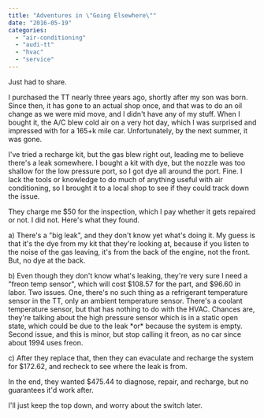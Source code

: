 ```yaml
---
title: "Adventures in \"Going Elsewhere\""
date: "2016-05-19"
categories: 
  - "air-conditioning"
  - "audi-tt"
  - "hvac"
  - "service"
---
```


Just had to share.  
  
I purchased the TT nearly three years ago, shortly after my son was born. Since then, it has gone to an actual shop once, and that was to do an oil change as we were mid move, and I didn't have any of my stuff. When I bought it, the A/C blew cold air on a very hot day, which I was surprised and impressed with for a 165+k mile car. Unfortunately, by the next summer, it was gone.  
  
I've tried a recharge kit, but the gas blew right out, leading me to believe there's a leak somewhere. I bought a kit with dye, but the nozzle was too shallow for the low pressure port, so I got dye all around the port. Fine. I lack the tools or knowledge to do much of anything useful with air conditioning, so I brought it to a local shop to see if they could track down the issue.  
  
They charge me $50 for the inspection, which I pay whether it gets repaired or not. I did not. Here's what they found.  
  
a) There's a "big leak", and they don't know yet what's doing it. My guess is that it's the dye from my kit that they're looking at, because if you listen to the noise of the gas leaving, it's from the back of the engine, not the front. But, no dye at the back.  
  
b) Even though they don't know what's leaking, they're very sure I need a "freon temp sensor", which will cost $108.57 for the part, and $96.60 in labor. Two issues. One, there's no such thing as a refrigerant temperature sensor in the TT, only an ambient temperature sensor. There's a coolant temperature sensor, but that has nothing to do with the HVAC. Chances are, they're talking about the high pressure sensor which is in a static open state, which could be due to the leak \*or\* because the system is empty. Second issue, and this is minor, but stop calling it freon, as no car since about 1994 uses freon.  
  
c) After they replace that, then they can evaculate and recharge the system for $172.62, and recheck to see where the leak is from.  
  
In the end, they wanted $475.44 to diagnose, repair, and recharge, but no guarantees it'd work after.  
  
I'll just keep the top down, and worry about the switch later.
